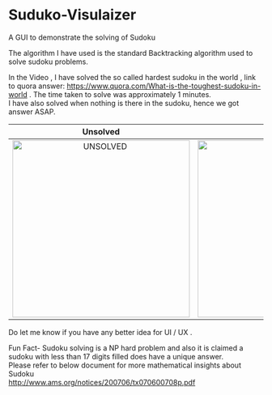 # Suduko-Visulaizer
A GUI to demonstrate the solving of Sudoku  

The algorithm I have used is the standard Backtracking algorithm used to solve sudoku problems.  

In the Video , I have solved the so called hardest sudoku in the world , link to quora answer: https://www.quora.com/What-is-the-toughest-sudoku-in-world . The time taken to  solve was approximately 1 minutes.  
I have also solved when nothing is there in the sudoku, hence we got answer ASAP.

Unsolved  | Solved  
:-------------------------:|:-------------------------:
<img width="350" alt="UNSOLVED" src="https://user-images.githubusercontent.com/75127394/149355698-074aff01-f715-4087-ae3d-4077deeea2b6.png"> | <img width="350" alt="SOLVED" src="https://user-images.githubusercontent.com/75127394/149355789-69b6c1c6-6158-4f2b-928e-43bd7334b7a8.png">

Do let me know if you have any better idea for UI / UX .  

Fun Fact- Sudoku solving is a NP hard problem and also it is claimed a sudoku with less than 17 digits filled does have a unique answer.  
Please refer to below document for more mathematical insights about Sudoku  
http://www.ams.org/notices/200706/tx070600708p.pdf
